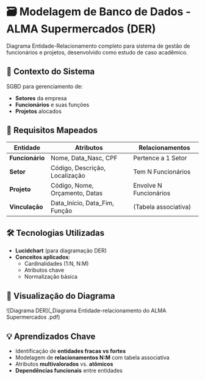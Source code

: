 # 🗃️ Modelagem de Banco de Dados - ALMA Supermercados (DER)

Diagrama Entidade-Relacionamento completo para sistema de gestão de funcionários e projetos, desenvolvido como estudo de caso acadêmico.

## 📌 Contexto do Sistema
SGBD para gerenciamento de:
- **Setores** da empresa
- **Funcionários** e suas funções
- **Projetos** alocados

## 🔑 Requisitos Mapeados
| Entidade          | Atributos                          | Relacionamentos                 |
|-------------------|------------------------------------|----------------------------------|
| **Funcionário**   | Nome, Data_Nasc, CPF              | Pertence a 1 Setor              |
| **Setor**         | Código, Descrição, Localização    | Tem N Funcionários              |
| **Projeto**       | Código, Nome, Orçamento, Datas    | Envolve N Funcionários          |
| **Vinculação**    | Data_Início, Data_Fim, Função     | (Tabela associativa)            |

## 🛠️ Tecnologias Utilizadas
- **Lucidchart** (para diagramação DER)
- **Conceitos aplicados**:
  - Cardinalidades (1:N, N:M)
  - Atributos chave
  - Normalização básica

## 📸 Visualização do Diagrama
![Diagrama DER](_Diagrama Entidade-relacionamento do ALMA Supermercados .pdf)

## 💡 Aprendizados Chave
- Identificação de **entidades fracas vs fortes**
- Modelagem de **relacionamentos N:M** com tabela associativa
- Atributos **multivalorados** vs. **atômicos**
- **Dependências funcionais** entre entidades
